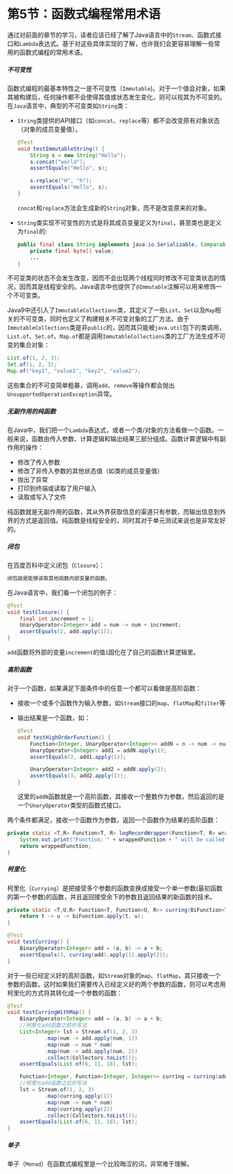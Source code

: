# 第5节：函数式编程常用术语

通过对前面的章节的学习，读者应该已经了解了Java语言中的`Stream`、函数式接口和`Lambda`表达式。基于对这些具体实现的了解，也许我们会更容易理解一些常用的函数式编程的常用术语。

##### 不可变性

函数式编程的最基本特性之一是不可变性（`Immutable`)。对于一个值会对象，如果其被构建后，任何操作都不会使得其值或状态发生变化，则可以视其为不可变的。在`Java`语言中，典型的不可变类如`String`类：

- `String`类提供的API接口（如`concat`、`replace`等）都不会改变原有对象状态（对象的成员变量值）。

  ```java
  @Test
  void testImmutableString() {
      String s = new String("Hello");
      s.concat("world");
      assertEquals("Hello", s);
  
      s.replace("H", "h");
      assertEquals("Hello", s);
  }
  ```

  `concat`和`replace`方法会生成新的`String`对象，而不是改变原来的对象。

- `String`类实现不可变性的方式是将其成员变量定义为`final`，甚至类也是定义为`final`的:

  ```java
  public final class String implements java.io.Serializable, Comparable<String>, CharSequence {
      private final byte[] value;
      ...
  }
  ```

不可变类的状态不会发生改变，因而不会出现两个线程同时修改不可变类状态的情况，因而其是线程安全的。Java语言中也提供了`@Immutable`注解可以用来修饰一个不可变类。

Java9中还引入了`ImmutableCollections`类，其定义了一些`List`、`Set`以及`Map`相关的不可变类，同时也定义了构建相关不可变对象的工厂方法。由于`ImmutableCollections`类是非`public`的，因而其只能被`java.util`包下的类调用，`List.of`、`Set.of`、`Map.of`都是调用`ImmutableCollections`类的工厂方法生成不可变的集合对象：

```java
List.of(1, 2, 3);
Set.of(1, 2, 3);
Map.of("key1", "value1", "key2", "value2");
```

这些集合的不可变简单粗暴，调用`add`、`remove`等操作都会抛出`UnsupportedOperationException`异常。

##### 无副作用的纯函数

在Java中，我们把一个`Lambda`表达式，或者一个类/对象的方法看做一个函数。一般来说，函数由传入参数、计算逻辑和输出结果三部分组成。函数计算逻辑中有副作用的操作：

- 修改了传入参数
- 修改了非传入参数的其他状态值（如类的成员变量值）
- 抛出了异常
- 打印到终端或读取了用户输入
- 读取或写入了文件

纯函数就是无副作用的函数，其从外界获取信息的渠道只有参数，而输出信息到外界的方式是返回值。纯函数是线程安全的，同时其对于单元测试来说也是非常友好的。

##### 闭包

在百度百科中定义闭包（`Closure`）：

```java
闭包就是能够读取其他函数内部变量的函数。
```

在Java语言中，我们看一个闭包的例子：

```java
@Test
void testClosure() {
    final int increment = 1;
    UnaryOperator<Integer> add = num -> num + increment;
    assertEquals(2, add.apply(1));
}
```

  `add`函数将外部的变量`increment`的值`1`固化在了自己的函数计算逻辑里。

##### 高阶函数

对于一个函数，如果满足下面条件中的任意一个都可以看做是高阶函数：

- 接收一个或多个函数作为输入参数，如`Stream`接口的`map`、`flatMap`和`filter`等

- 输出结果是一个函数，如：

  ```java
  @Test
  void testHighOrderFunction() {
      Function<Integer, UnaryOperator<Integer>> addN = n -> num -> num + n;
      UnaryOperator<Integer> add1 = addN.apply(1);
      assertEquals(2, add1.apply(1));
  
      UnaryOperator<Integer> add2 = addN.apply(2);
      assertEquals(3, add2.apply(1));
  }
  ```

  这里的`addN`函数就是一个高阶函数，其接收一个整数作为参数，然后返回的是一个`UnaryOperator`类型的函数式接口。

两个条件都满足，接收一个函数作为参数，返回一个函数作为结果的高阶函数：

```java
private static <T,R> Function<T, R> logRecordWrapper(Function<T, R> wrappedFunction) {
    System.out.print("Function: " + wrappedFunction + " will be called!");
    return wrappedFunction;
}
```

##### 柯里化

柯里化（`Currying`）是把接受多个参数的函数变换成接受一个单一参数(最初函数的第一个参数)的函数，并且返回接受余下的参数且返回结果的新函数的技术。

```java
private static <T,U,R> Function<T, Function<U, R>> curring(BiFunction<T,U,R> biFunction) {
    return t -> u -> biFunction.apply(t, u);
}

@Test
void testCurring() {
    BinaryOperator<Integer> add = (a, b) -> a + b;
    assertEquals(3, curring(add).apply(1).apply(2));
}
```

对于一些已经定义好的高阶函数，如`Stream`对象的`map`、`flatMap`，其只接收一个参数的函数，这时如果我们需要传入已经定义好的两个参数的函数，则可以考虑用柯里化的方式将其转化成一个参数的函数：

```java
@Test
void testCurringWithMap() {
    BinaryOperator<Integer> add = (a, b) -> a + b;
  	//柯里化add函数之前的写法
    List<Integer> lst = Stream.of(1, 2, 3)
            .map(num -> add.apply(num, 1))
            .map(num -> num * num)
            .map(num -> add.apply(num, 2))
            .collect(Collectors.toList());
    assertEquals(List.of(6, 11, 18), lst);

    Function<Integer, Function<Integer, Integer>> curring = curring(add);
    //柯里化add函数之后的写法
    lst = Stream.of(1, 2, 3)
            .map(curring.apply(1))
            .map(num -> num * num)
            .map(curring.apply(2))
            .collect(Collectors.toList());
    assertEquals(List.of(6, 11, 18), lst);
}
```

##### 单子

单子（`Monad`）在函数式编程里是一个比较晦涩的词，非常难于理解。







